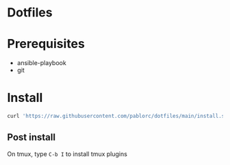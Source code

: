 # Dotfiles

# Prerequisites

- ansible-playbook
- git

# Install

```bash
curl 'https://raw.githubusercontent.com/pablorc/dotfiles/main/install.sh' | sh
```

## Post install

On tmux, type `C-b I` to install tmux plugins
